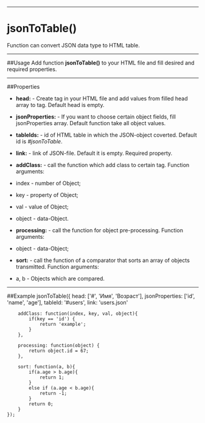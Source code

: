----
# jsonToTable()

Function can convert JSON data type to HTML table.

----
##Usage
Add function **jsonToTable()** to your HTML file and fill desired and required properties.

----
##Properties
* **head:** - Create tag <thead></thead> in your HTML file and add values from filled head array to <td></td> tag. Default head is empty.

* **jsonProperties:** - If you want to choose certain object fields, fill  jsonProperties array. Default function take all object values.

* **tableIds:** - id of HTML table in which the JSON-object coverted. Default id is *#jsonToTable*.

* **link:** - link of JSON-file. Default it is empty. Required property.
* **addClass:** - call the function which add class to certain <td></td> tag. Function arguments:
 * index - number of Object;
 * key - property of Object;
 * val - value of Object;
 * object - data-Object.

* **processing:** - call the function for object pre-processing. Function arguments:
 * object - data-Object;

* **sort:** - call the function of a comparator that sorts an array of objects transmitted. Function arguments:
 * a, b - Objects which are compared.

----
##Example
    jsonToTable({
	        head: ['#', 'Имя', 'Возраст'],
		jsonProperties: ['id', 'name', 'age'],
		tableId: '#users',
		link: 'users.json'
        
		addClass: function(index, key, val, object){
			if(key == 'id') {
				return 'example';
			}
		},
		
		processing: function(object) {
			return object.id = 67;
		},
		
		sort: function(a, b){
			if(a.age > b.age){
				return 1;
			}
			else if (a.age < b.age){
				return -1;
			}
			return 0;
		} 
	});

